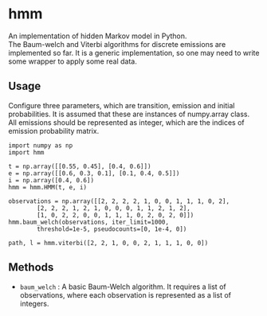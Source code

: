 hmm
=====================
An implementation of hidden Markov model in Python.  
The Baum-welch and Viterbi algorithms for discrete emissions
are implemented so far.
It is a generic implementation, so one may need to write
some wrapper to apply some real data.

Usage
-----
Configure three parameters, which are transition, emission and initial
probabilities. It is assumed that these are instances of numpy.array 
class. All emissions should be represented as integer, which are the indices
of emission probability matrix.

    import numpy as np
    import hmm

    t = np.array([[0.55, 0.45], [0.4, 0.6]])
    e = np.array([[0.6, 0.3, 0.1], [0.1, 0.4, 0.5]])
    i = np.array([0.4, 0.6])
    hmm = hmm.HMM(t, e, i)

    observations = np.array([[2, 2, 2, 2, 1, 0, 0, 1, 1, 1, 0, 2],
            [2, 2, 2, 1, 2, 1, 0, 0, 0, 1, 1, 2, 1, 2],
            [1, 0, 2, 2, 0, 0, 1, 1, 1, 0, 2, 0, 2, 0]])
    hmm.baum_welch(observations, iter_limit=1000, 
            threshold=1e-5, pseudocounts=[0, 1e-4, 0])

    path, l = hmm.viterbi([2, 2, 1, 0, 0, 2, 1, 1, 1, 0, 0])

Methods
-------
+ `baum_welch` :
A basic Baum-Welch algorithm. It requires a list of observations, where 
each observation is represented as a list of integers.
